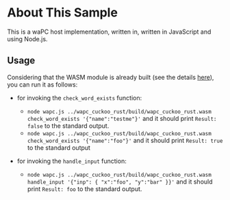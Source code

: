 # About This Sample

This is a waPC host implementation, written in, written in JavaScript and using Node.js.<br/>

## Usage

Considering that the WASM module is already built (see the details [here](../wapc_cuckoo_rust/readme.md)), you can run it as follows:

- for invoking the `check_word_exists` function:
  - `node wapc.js ../wapc_cuckoo_rust/build/wapc_cuckoo_rust.wasm check_word_exists '{"name":"testme"}'`
    and it should print `Result: false` to the standard output.
  - `node wapc.js ../wapc_cuckoo_rust/build/wapc_cuckoo_rust.wasm check_word_exists '{"name":"foo"}'`
    and it should print `Result: true` to the standard output

- for invoking the `handle_input` function:
  - `node wapc.js ../wapc_cuckoo_rust/build/wapc_cuckoo_rust.wasm handle_input '{"inp": { "x":"foo", "y":"bar" }}'`
  and it should print `Result: foo` to the standard output.

